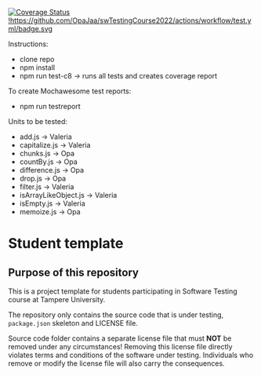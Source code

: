 [![Coverage Status](https://coveralls.io/repos/github/OpaJaa/swTestingCourse2022/badge.svg?branch=main) !https://github.com/OpaJaa/swTestingCourse2022/actions/workflow/test.yml/badge.svg
](https://coveralls.io/github/OpaJaa/swTestingCourse2022?branch=main)

Instructions:
 - clone repo
 - npm install
 - npm run test-c8  -> runs all tests and creates coverage report

To create Mochawesome test reports:
 - npm run testreport

Units to be tested:
- add.js                -> Valeria
- capitalize.js         -> Valeria
- chunks.js             -> Opa
- countBy.js            -> Opa
- difference.js         -> Opa
- drop.js               -> Opa
- filter.js             -> Valeria
- isArrayLikeObject.js  -> Valeria
- isEmpty.js            -> Valeria
- memoize.js            -> Opa


# Student template

## Purpose of this repository

This is a project template for students participating in Software Testing course
at Tampere University.

The repository only contains the source code that is under testing, `package.json` skeleton
and LICENSE file.

Source code folder contains a separate license file that must **NOT** be removed under any circumstances!
Removing this license file directly violates terms and conditions of the software under testing.
Individuals who remove or modify the license file will also carry the consequences.

